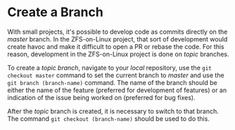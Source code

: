 # Create a Branch

With small projects, it's possible to develop code as commits directly on the *master* branch.  In the ZFS-on-Linux project, that sort of development would create havoc and make it difficult to open a PR or rebase the code.  For this reason, development in the ZFS-on-Linux project is done on *topic* branches.

To create a *topic branch*, navigate to your *local*  repository, use the `git checkout master` command to set the current branch to *master* and use the `git branch (branch-name)` command.  The name of the branch should be either the name of the feature (preferred for development of features) or an indication of the issue being worked on (preferred for bug fixes).

After the *topic* branch is created, it is necessary to switch to that branch.  The command ```git checkout (branch-name)``` should be used to do this.
